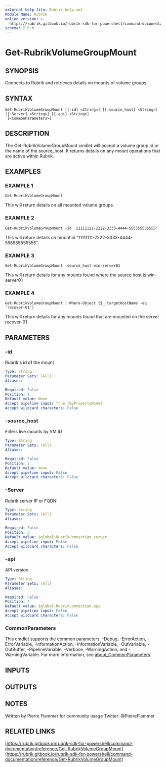 ```yaml
---
external help file: Rubrik-help.xml
Module Name: Rubrik
online version: >-
  https://rubrik.gitbook.io/rubrik-sdk-for-powershell/command-documentation/reference/Get-RubrikVolumeGroupMount
schema: 2.0.0
---
```


# Get-RubrikVolumeGroupMount

## SYNOPSIS

Connects to Rubrik and retrieves details on mounts of volume groups

## SYNTAX

```text
Get-RubrikVolumeGroupMount [[-id] <String>] [[-source_host] <String>] [[-Server] <String>] [[-api] <String>]
 [<CommonParameters>]
```

## DESCRIPTION

The Get-RubrikVolumeGroupMount cmdlet will accept a volume group id or the name of the source\_host. It returns details on any mount operations that are active within Rubrik.

## EXAMPLES

### EXAMPLE 1

```text
Get-RubrikVolumeGroupMount
```

This will return details on all mounted volume groups.

### EXAMPLE 2

```text
Get-RubrikVolumeGroupMount -id '11111111-2222-3333-4444-555555555555'
```

This will return details on mount id "11111111-2222-3333-4444-555555555555".

### EXAMPLE 3

```text
Get-RubrikVolumeGroupMount -source_host win-server01
```

This will return details for any mounts found where the source host is win-server01

### EXAMPLE 4

```text
Get-RubrikVolumeGroupMount | Where-Object {$_.targetHostName -eq 'recover-01'}
```

This will return details for any mounts found that are mounted on the server recover-01

## PARAMETERS

### -id

Rubrik's id of the mount

```yaml
Type: String
Parameter Sets: (All)
Aliases:

Required: False
Position: 1
Default value: None
Accept pipeline input: True (ByPropertyName)
Accept wildcard characters: False
```

### -source\_host

Filters live mounts by VM ID

```yaml
Type: String
Parameter Sets: (All)
Aliases:

Required: False
Position: 2
Default value: None
Accept pipeline input: False
Accept wildcard characters: False
```

### -Server

Rubrik server IP or FQDN

```yaml
Type: String
Parameter Sets: (All)
Aliases:

Required: False
Position: 3
Default value: $global:RubrikConnection.server
Accept pipeline input: False
Accept wildcard characters: False
```

### -api

API version

```yaml
Type: String
Parameter Sets: (All)
Aliases:

Required: False
Position: 4
Default value: $global:RubrikConnection.api
Accept pipeline input: False
Accept wildcard characters: False
```

### CommonParameters

This cmdlet supports the common parameters: -Debug, -ErrorAction, -ErrorVariable, -InformationAction, -InformationVariable, -OutVariable, -OutBuffer, -PipelineVariable, -Verbose, -WarningAction, and -WarningVariable. For more information, see [about\_CommonParameters](http://go.microsoft.com/fwlink/?LinkID=113216).

## INPUTS

## OUTPUTS

## NOTES

Written by Pierre Flammer for community usage Twitter: @PierreFlammer

## RELATED LINKS

[https://rubrik.gitbook.io/rubrik-sdk-for-powershell/command-documentation/reference/Get-RubrikVolumeGroupMount](https://rubrik.gitbook.io/rubrik-sdk-for-powershell/command-documentation/reference/Get-RubrikVolumeGroupMount)

